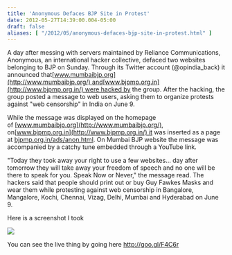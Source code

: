```yaml
---
title: 'Anonymous Defaces BJP Site in Protest'
date: 2012-05-27T14:39:00.004-05:00
draft: false
aliases: [ "/2012/05/anonymous-defaces-bjp-site-in-protest.html" ]
---
```


A day after messing with servers maintained by Reliance Communications, Anonymous, an international hacker collective, defaced two websites belonging to BJP on Sunday. Through its Twitter account (@opindia\_back) it announced that[www.mumbaibjp.org](http://www.mumbaibjp.org/) and[www.bjpmp.org.in](http://www.bjpmp.org.in/) were hacked by the group. After the hacking, the group posted a message to web users, asking them to organize protests against "web censorship" in India on June 9.  
  
While the message was displayed on the homepage of [www.mumbaibjp.org](http://www.mumbaibjp.org/), on[www.bjpmp.org.in](http://www.bjpmp.org.in/) it was inserted as a page at [bjpmp.org.in/ads/anon.html](http://bjpmp.org.in/ads/anon.html). On Mumbai BJP website the message was accompanied by a catchy tune embedded through a YouTube link.  
  
"Today they took away your right to use a few websites... day after tomorrow they will take away your freedom of speech and no one will be there to speak for you. Speak Now or Never," the message read. The hackers said that people should print out or buy Guy Fawkes Masks and wear them while protesting against web censorship in Bangalore, Mangalore, Kochi, Chennai, Vizag, Delhi, Mumbai and Hyderabad on June 9.  
  
  
Here is a screenshot I took  
  
  

[![](http://3.bp.blogspot.com/-fu8oqGwHqM0/T8KCurt06II/AAAAAAAAC3I/e0I9zSeBRss/s320/Capture.PNG)](http://3.bp.blogspot.com/-fu8oqGwHqM0/T8KCurt06II/AAAAAAAAC3I/e0I9zSeBRss/s1600/Capture.PNG)

  
  
You can see the live thing by going here http://goo.gl/F4C6r